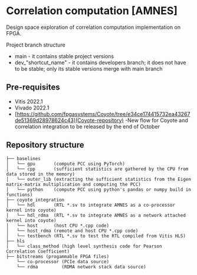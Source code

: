 # Correlation computation [AMNES]

Design space exploration of correlation computation implementation on FPGA. 

Project branch structure
* main                - it contains stable project versions
* dev_"shortcut_name" - it contains developers branch; it does not have to be stable; only its stable versions merge with main branch  

## Pre-requisites
* Vitis 2022.1
* Vivado 2022.1
* [https://github.com/fpgasystems/Coyote/tree/e34ce174415732ea43267de51369d28978624c43](Coyote-repository) 
-New flow for Coyote and correlation integration to be released by the end of October

## Repository structure
~~~
├── baselines
│   └── gpu       (compute PCC using PyTorch)
│   └── cpp       (sufficient statistics are gathered by the CPU from data stored in the memory)
│   └── outer_lib (extracting the sufficient statistics from the Eigen matrix-matrix multiplication and computing the PCC)
│   └── python    (compute PCC using python's pandas or numpy build in functions) 
├── coyote_integration
│   └── hdl       (RTL *.sv to integrate AMNES as a co-processor kernel into coyote)
│   └── hdl_rdma  (RTL *.sv to integrate AMNES as a network attached kernel into coyote)
│   └── host      (host CPU *.cpp code)
│   └── host_rdma (remote and host CPU *.cpp code)
│   └── testbench (RTL *.sv to test the RTL compiled from Vitis HLS)
├── hls
│   └── class_method (high level synthesis code for Pearson Correlation Coefficient)
├── bitstreams (progammable FPGA files)
    └── co-processor (PCIe data source)
    └── rdma         (RDMA network stack data source)
~~~
